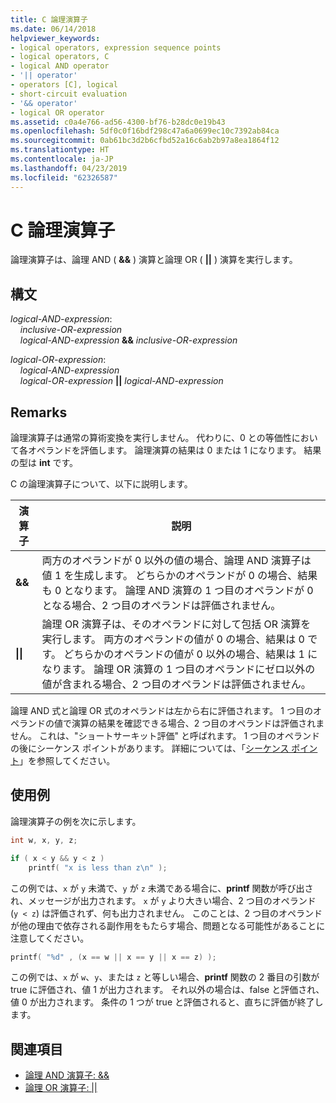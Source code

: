 ```yaml
---
title: C 論理演算子
ms.date: 06/14/2018
helpviewer_keywords:
- logical operators, expression sequence points
- logical operators, C
- logical AND operator
- '|| operator'
- operators [C], logical
- short-circuit evaluation
- '&& operator'
- logical OR operator
ms.assetid: c0a4e766-ad56-4300-bf76-b28dc0e19b43
ms.openlocfilehash: 5df0c0f16bdf298c47a6a0699ec10c7392ab84ca
ms.sourcegitcommit: 0ab61bc3d2b6cfbd52a16c6ab2b97a8ea1864f12
ms.translationtype: HT
ms.contentlocale: ja-JP
ms.lasthandoff: 04/23/2019
ms.locfileid: "62326587"
---
```

# <a name="c-logical-operators"></a>C 論理演算子

論理演算子は、論理 AND ( **&&** ) 演算と論理 OR ( **||** ) 演算を実行します。

## <a name="syntax"></a>構文

*logical-AND-expression*:<br/>
&nbsp;&nbsp;&nbsp;&nbsp;*inclusive-OR-expression*<br/>
&nbsp;&nbsp;&nbsp;&nbsp;*logical-AND-expression*  **&&**  *inclusive-OR-expression*

*logical-OR-expression*:<br/>
&nbsp;&nbsp;&nbsp;&nbsp;*logical-AND-expression*<br/>
&nbsp;&nbsp;&nbsp;&nbsp;*logical-OR-expression*  **&#124;&#124;**  *logical-AND-expression*

## <a name="remarks"></a>Remarks

論理演算子は通常の算術変換を実行しません。 代わりに、0 との等価性において各オペランドを評価します。 論理演算の結果は 0 または 1 になります。 結果の型は **int** です。

C の論理演算子について、以下に説明します。

|演算子|説明|
|--------------|-----------------|
|**&&**|両方のオペランドが 0 以外の値の場合、論理 AND 演算子は値 1 を生成します。 どちらかのオペランドが 0 の場合、結果も 0 となります。 論理 AND 演算の 1 つ目のオペランドが 0 となる場合、2 つ目のオペランドは評価されません。|
|**&#124;&#124;**|論理 OR 演算子は、そのオペランドに対して包括 OR 演算を実行します。 両方のオペランドの値が 0 の場合、結果は 0 です。 どちらかのオペランドの値が 0 以外の場合、結果は 1 になります。 論理 OR 演算の 1 つ目のオペランドにゼロ以外の値が含まれる場合、2 つ目のオペランドは評価されません。|

論理 AND 式と論理 OR 式のオペランドは左から右に評価されます。 1 つ目のオペランドの値で演算の結果を確認できる場合、2 つ目のオペランドは評価されません。 これは、"ショートサーキット評価" と呼ばれます。 1 つ目のオペランドの後にシーケンス ポイントがあります。 詳細については、「[シーケンス ポイント](../c-language/c-sequence-points.md)」を参照してください。

## <a name="examples"></a>使用例

論理演算子の例を次に示します。

```C
int w, x, y, z;

if ( x < y && y < z )
    printf( "x is less than z\n" );
```

この例では、`x` が `y` 未満で、`y` が `z` 未満である場合に、**printf** 関数が呼び出され、メッセージが出力されます。 `x` が `y` より大きい場合、2 つ目のオペランド (`y < z`) は評価されず、何も出力されません。 このことは、2 つ目のオペランドが他の理由で依存される副作用をもたらす場合、問題となる可能性があることに注意してください。

```C
printf( "%d" , (x == w || x == y || x == z) );
```

この例では、`x` が `w`、`y`、または `z` と等しい場合、**printf** 関数の 2 番目の引数が true に評価され、値 1 が出力されます。 それ以外の場合は、false と評価され、値 0 が出力されます。 条件の 1 つが true と評価されると、直ちに評価が終了します。

## <a name="see-also"></a>関連項目

- [論理 AND 演算子: &&](../cpp/logical-and-operator-amp-amp.md)
- [論理 OR 演算子: &#124;&#124;](../cpp/logical-or-operator-pipe-pipe.md)
